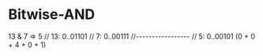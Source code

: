 # Bitwise-AND


13 & 7 => 5
// 13: 0..01101
// 7: 0..00111
//-----------------
// 5: 0..00101 (0 + 0 + 4 + 0 + 1)
